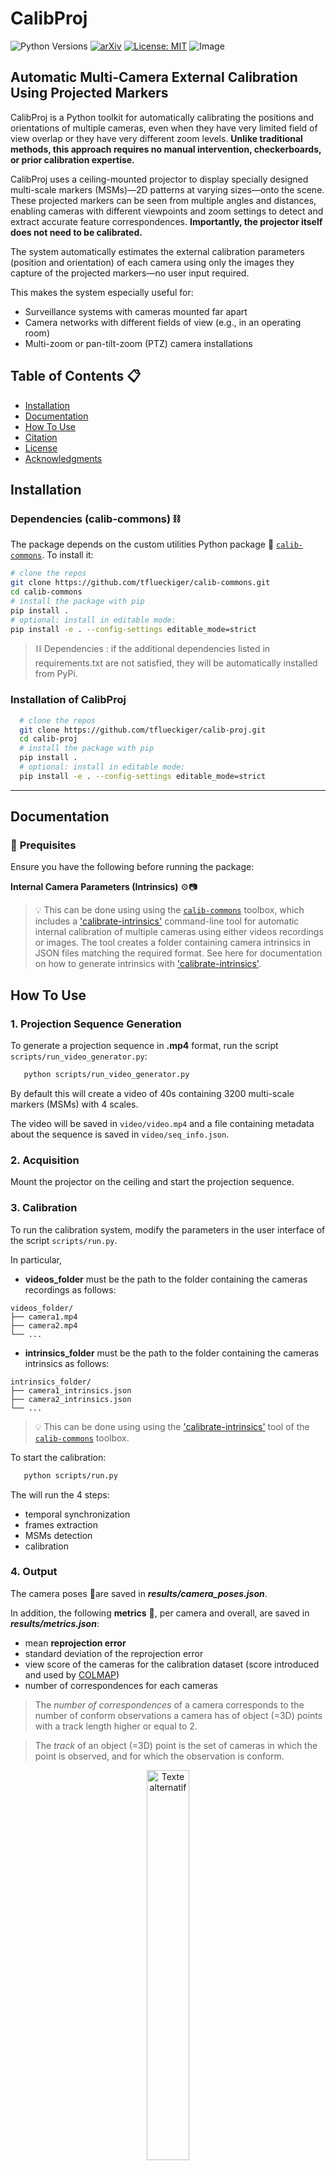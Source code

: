 # CalibProj
![Python Versions](https://img.shields.io/badge/Python-3.9%20%7C%203.10%20%7C%203.11%20%7C%203.12-blue)
[![arXiv](https://img.shields.io/badge/arXiv-2501.16221-b31b1b.svg)](https://arxiv.org/abs/2501.16221)
[![License: MIT](https://img.shields.io/badge/License-MIT-yellow.svg)](https://opensource.org/licenses/MIT)
![Image](https://github.com/user-attachments/assets/37ad247e-3380-4082-b493-3d8a585ac817)

##  Automatic Multi-Camera External Calibration Using Projected Markers

CalibProj is a Python toolkit for automatically calibrating the positions and orientations of multiple cameras, even when they have very limited field of view overlap or they have very different zoom levels. **Unlike traditional methods, this approach requires no manual intervention, checkerboards, or prior calibration expertise.**

CalibProj uses a ceiling-mounted projector to display specially designed multi-scale markers (MSMs)—2D patterns at varying sizes—onto the scene. These projected markers can be seen from multiple angles and distances, enabling cameras with different viewpoints and zoom settings to detect and extract accurate feature correspondences. **Importantly, the projector itself does not need to be calibrated.**

The system automatically estimates the external calibration parameters (position and orientation) of each camera using only the images they capture of the projected markers—no user input required.

This makes the system especially useful for:

- Surveillance systems with cameras mounted far apart
- Camera networks with different fields of view (e.g., in an operating room)
- Multi-zoom or pan-tilt-zoom (PTZ) camera installations


## **Table of Contents** 📋
- [Installation](#installation) 
- [Documentation](#documentation) 
- [How To Use](#how-to-use) 
- [Citation](#citation)
- [License](#license) 
- [Acknowledgments](#acknowledgments)

## **Installation** 


### Dependencies (calib-commons) ⛓️
The package depends on the custom utilities Python package 🧰 [`calib-commons`](https://github.com/tflueckiger/calib-commons). To install it:

   ```bash
   # clone the repos
   git clone https://github.com/tflueckiger/calib-commons.git
   cd calib-commons
   # install the package with pip
   pip install .
   # optional: install in editable mode:
   pip install -e . --config-settings editable_mode=strict
   ```

> ⛓️ Dependencies : if the additional dependencies listed in requirements.txt are not satisfied, they will be automatically installed from PyPi. 


### Installation of CalibProj

 ```bash
   # clone the repos
   git clone https://github.com/tflueckiger/calib-proj.git
   cd calib-proj
   # install the package with pip
   pip install .
   # optional: install in editable mode:
   pip install -e . --config-settings editable_mode=strict
   ```
---



## **Documentation** 

### 📝 **Prequisites**
Ensure you have the following before running the package:

 **Internal Camera Parameters (Intrinsics)** ⚙️📷
>💡 This can be done using using the [`calib-commons`](https://github.com/tflueckiger/calib-commons) toolbox, which includes a ['calibrate-intrinsics'](https://github.com/tflueckiger/calib-commons?tab=readme-ov-file#calibrate-intrinsics) command-line tool for automatic internal calibration of multiple cameras using either videos recordings or images. The tool creates a folder containing camera intrinsics in JSON files matching the required format. See here for documentation on how to generate intrinsics with ['calibrate-intrinsics'](https://github.com/tflueckiger/calib-commons?tab=readme-ov-file#calibrate-intrinsics).



## **How To Use**

### 1. Projection Sequence Generation

To generate a projection sequence in **.mp4** format, run the script `scripts/run_video_generator.py`: 
```bash
   python scripts/run_video_generator.py
```
By default this will create a video of 40s containing 3200 multi-scale markers (MSMs) with 4 scales.


The video will be saved in `video/video.mp4` and a file containing metadata about the sequence is saved in `video/seq_info.json`.


### 2. Acquisition 

Mount the projector on the ceiling and start the projection sequence.

### 3. Calibration 
To run the calibration system, modify the parameters in the user interface of the script `scripts/run.py`. 

In particular, 

- **videos_folder** must be the path to the folder containing the cameras recordings as follows:

```plaintext
videos_folder/
├── camera1.mp4
├── camera2.mp4
└── ...
```
- **intrinsics_folder** must be the path to the folder containing the cameras intrinsics as follows:


```plaintext
intrinsics_folder/
├── camera1_intrinsics.json
├── camera2_intrinsics.json
└── ...
```

>💡 This can be done using using the ['calibrate-intrinsics'](https://github.com/tflueckiger/calib-commons?tab=readme-ov-file#calibrate-intrinsics) tool of the [`calib-commons`](https://github.com/tflueckiger/calib-commons) toolbox.


To start the calibration:

```bash
   python scripts/run.py
```

The will run the 4 steps: 
- temporal synchronization 
- frames extraction 
- MSMs detection 
- calibration 


### 4. Output 
The camera poses 📐are saved in ***results/camera_poses.json***.

In addition, the following **metrics** 🎯, per camera and overall, are saved in ***results/metrics.json***: 
- mean **reprojection error**
- standard deviation of the reprojection error
- view score of the cameras for the calibration dataset (score introduced and used by [COLMAP](https://openaccess.thecvf.com/content_cvpr_2016/papers/Schonberger_Structure-From-Motion_Revisited_CVPR_2016_paper.pdf))
- number of correspondences for each cameras 

> The *number of correspondences* of a camera corresponds to the number of conform observations a camera has of object (=3D) points with a track length higher or equal to 2. 

> The *track* of an object (=3D) point is the set of cameras in which the point is observed, and for which the observation is conform.


<figure style="text-align: center;">
    <img src="https://github.com/user-attachments/assets/1522df68-0d96-481a-b0d7-6efa4e12384f" alt="Texte alternatif" style="width: 40%">
</figure>

<figure style="text-align: center;">
    <img src="https://github.com/user-attachments/assets/85f6f36d-ef0e-48cd-bd1a-62212daf1036" alt="Texte alternatif" style="width: 80%">
</figure>

---



## **Citation**


BibTeX:
```bibtex
@misc{fluckiger2025automatic,
  title={Automatic Calibration of a Multi-Camera System with Limited Overlapping Fields of View for 3D Surgical Scene Reconstruction},
  author={Tim Flückiger and Jonas Hein and Valery Fischer and Philipp Fürnstahl and Lilian Calvet},
  year={2025},
  eprint={2501.16221},
  archivePrefix={arXiv},
  primaryClass={cs.CV},
  note={Preprint, arXiv:2501.16221},
  url={https://arxiv.org/abs/2501.16221}
}
```
APA-style:
```
Flückiger, T., Hein, J., Fischer, V., Fürnstahl, P., & Calvet, L. (2025). Automatic Calibration of a Multi-Camera System with Limited Overlapping Fields of View for 3D Surgical Scene Reconstruction. arXiv preprint arXiv:2501.16221. https://arxiv.org/abs/2501.16221
```
---

## **License**

This project is licensed under the **MIT License**. See the [LICENSE](https://github.com/tflueckiger/calib-proj/blob/main/LICENSE) file for details.

---

## **Acknowledgments**
This work has been supported by the [OR-X](https://or-x.ch/en/translational-center-for-surgery/) - a swiss national research infrastructure for translational surgery - and associated funding by the University of Zurich and University Hospital Balgrist. 
